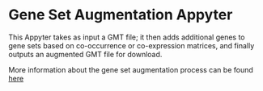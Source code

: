# Gene Set Augmentation Appyter

This Appyter takes as input a GMT file; it then adds additional genes to gene sets based on co-occurrence or co-expression matrices, and finally outputs an augmented GMT file for download.

More information about the gene set augmentation process can be found [here](https://maayanlab.cloud/geneshot/help.html)

